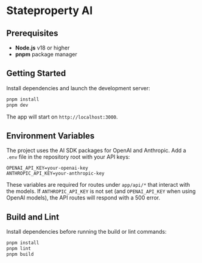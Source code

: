 # Stateproperty AI

## Prerequisites
- **Node.js** v18 or higher
- **pnpm** package manager

## Getting Started

Install dependencies and launch the development server:

```bash
pnpm install
pnpm dev
```

The app will start on `http://localhost:3000`.

## Environment Variables

The project uses the AI SDK packages for OpenAI and Anthropic. Add a `.env` file in the repository root with your API keys:

```env
OPENAI_API_KEY=your-openai-key
ANTHROPIC_API_KEY=your-anthropic-key
```

These variables are required for routes under `app/api/*` that interact with the models.
If `ANTHROPIC_API_KEY` is not set (and `OPENAI_API_KEY` when using OpenAI models),
the API routes will respond with a 500 error.

## Build and Lint

Install dependencies before running the build or lint commands:

```bash
pnpm install
pnpm lint
pnpm build
```

